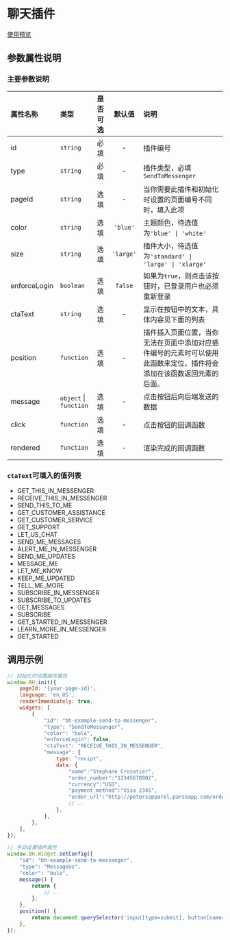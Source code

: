 # 聊天插件

[使用预览](https://bothub-ai.github.io/bothub-sdk-for-javascript/widgets/send-to-messenger/)

## 参数属性说明

### 主要参数说明
|属性名称|类型|是否可选|默认值|说明|
|:--|:--|:--|:--:|:--|
|id|`string`|必填|-|插件编号|
|type|`string`|必填|-|插件类型，必填`SendToMessenger`|
|pageId|`string`|选填|-|当你需要此插件和初始化时设置的页面编号不同时，填入此项|
|color|`string`|选填|`'blue'`|主题颜色，待选值为`'blue' \| 'white'`|
|size|`string`|选填|`'large'`|插件大小，待选值为`'standard' \| 'large' \| 'xlarge'`|
|enforceLogin|`boolean`|选填|`false`|如果为`true`，则点击该按钮时，已登录用户也必须重新登录|
|ctaText|`string`|选填|-|显示在按钮中的文本，具体内容见下面的列表|
|position|`function`|选填|-|插件插入页面位置，当你无法在页面中添加对应插件编号的元素时可以使用此函数来定位，插件将会添加在该函数返回元素的后面。|
|message|`object` \| `function`|选填|-|点击按钮后向后端发送的数据|
|click|`function`|选填|-|点击按钮的回调函数|
|rendered|`function`|选填|-|渲染完成的回调函数|

### `ctaText`可填入的值列表
* GET_THIS_IN_MESSENGER
* RECEIVE_THIS_IN_MESSENGER
* SEND_THIS_TO_ME
* GET_CUSTOMER_ASSISTANCE
* GET_CUSTOMER_SERVICE
* GET_SUPPORT
* LET_US_CHAT
* SEND_ME_MESSAGES
* ALERT_ME_IN_MESSENGER
* SEND_ME_UPDATES
* MESSAGE_ME
* LET_ME_KNOW
* KEEP_ME_UPDATED
* TELL_ME_MORE
* SUBSCRIBE_IN_MESSENGER
* SUBSCRIBE_TO_UPDATES
* GET_MESSAGES
* SUBSCRIBE
* GET_STARTED_IN_MESSENGER
* LEARN_MORE_IN_MESSENGER
* GET_STARTED

## 调用示例
```javascript
// 初始化时设置插件属性
window.BH.init({
    pageId: '{your-page-id}',
    language: 'en_US',
    renderImmediately: true,
    widgets: [
        {
            "id": "bh-example-send-to-messenger",
            "type": "SendToMessenger",
            "color": "bule",
            "enforceLogin": false,
            "ctaText": "RECEIVE_THIS_IN_MESSENGER",
            "message": {
                type: "recipt",
                data: {
                    "name":"Stephane Crozatier",
                    "order_number":"12345678902",
                    "currency":"USD",
                    "payment_method":"Visa 2345",        
                    "order_url":"http://petersapparel.parseapp.com/order?order_id=123456",
                    // ..
                },
            },
        },
    ],
});

// 手动设置插件属性
window.BH.Widget.setConfig({
    "id": "bh-example-send-to-messenger",
    "type": "MessageUs",
    "color": "bule",
    message() {
        return {
            // ..
        };
    },
    position() {
        return document.querySelector('input[type=submit], button[name=add]')
    },
});
```
